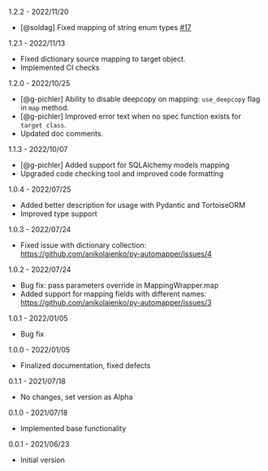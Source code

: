 1.2.2 - 2022/11/20
* [@soldag] Fixed mapping of string enum types [#17](https://github.com/anikolaienko/py-automapper/pull/17)

1.2.1 - 2022/11/13
* Fixed dictionary source mapping to target object.
* Implemented CI checks

1.2.0 - 2022/10/25
* [@g-pichler] Ability to disable deepcopy on mapping: `use_deepcopy` flag in `map` method.
* [@g-pichler] Improved error text when no spec function exists for `target class`.
* Updated doc comments.

1.1.3 - 2022/10/07
* [@g-pichler] Added support for SQLAlchemy models mapping
* Upgraded code checking tool and improved code formatting

1.0.4 - 2022/07/25
* Added better description for usage with Pydantic and TortoiseORM
* Improved type support

1.0.3 - 2022/07/24
* Fixed issue with dictionary collection: https://github.com/anikolaienko/py-automapper/issues/4

1.0.2 - 2022/07/24
* Bug fix: pass parameters override in MappingWrapper.map
* Added support for mapping fields with different names: https://github.com/anikolaienko/py-automapper/issues/3

1.0.1 - 2022/01/05
* Bug fix

1.0.0 - 2022/01/05
* Finalized documentation, fixed defects

0.1.1 - 2021/07/18
* No changes, set version as Alpha

0.1.0 - 2021/07/18
* Implemented base functionality

0.0.1 - 2021/06/23
* Initial version